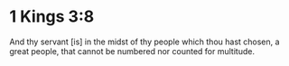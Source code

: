 # 1 Kings 3:8

And thy servant [is] in the midst of thy people which thou hast chosen, a great people, that cannot be numbered nor counted for multitude.